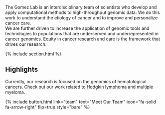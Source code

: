 ---
---

The Gomez Lab is an interdisciplinary team of scientists who develop and apply computational methods to high-throughput genomic data. We do this work to understand the etiology of cancer and to improve and personalize cancer care.  
We are further driven to increase the application of genomic tools and technologies to populations that are underserved and underrepresented in cancer genomics. Equity in cancer research and care is the framework that drives our research. 

{% include section.html %}

<h2>Highlights</h2>

<div class="highlights-text">
  <p>
    Currently, our research is focused on the genomics of hematological cancers. 
    Check out our work related to Hodgkin lymphoma and multiple myeloma.
  </p>

  {%
    include button.html
    link="team"
    text="Meet Our Team"
    icon="fa-solid fa-arrow-right"
    flip=true
    style="bare"
  %}
</div>
